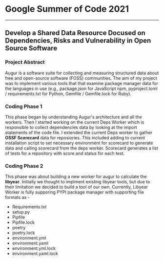 # Google Summer of Code 2021 
---
## Develop a Shared Data Resource Docused on Dependencies, Risks and Vulnerability in Open Source Software
### Project Abstract
Augur is a software suite for collecting and measuring structured data about free and open-source software (FOSS) communities. The aim of my project was to implement various tools that that examine package manager data for the languages in use (e.g., package.json for JavaScript npm, pyproject.toml / requirements.txt for Python, Gemfile / Gemfile.lock for Ruby).

### Coding Phase 1 
This phase began by understanding Augur's architecture and all the workers. Then I started working on the current Deps Worker which is responsible to collect dependencies data by looking at the import statements of the code file. I extended the current Deps worker to gather **OSSF Scorecard** data for reposiories. This included adding to current installation script to set necessary environment for scorecard to generate data and calling scorecard from the deps worker. Scorecard generates a list of tests for a repository with score and status for each test.

### Coding Phase 2 
This phase was about building a new worker for augur to calculate the **libyear**. Initially we thought to implment existing libyear tools, but due to their limitation we decided to build a tool of our own. Currently, Libyear Worker is fully supporing PYPI package manager with supporting file formats as -

- Requirements.txt
- setup.py
- Pipfile
- Pipfile.lock
- poetry
- poetry.lock
- environment.yml
- environment.yaml
- environment.yml.lock
- environment.yaml.lock


